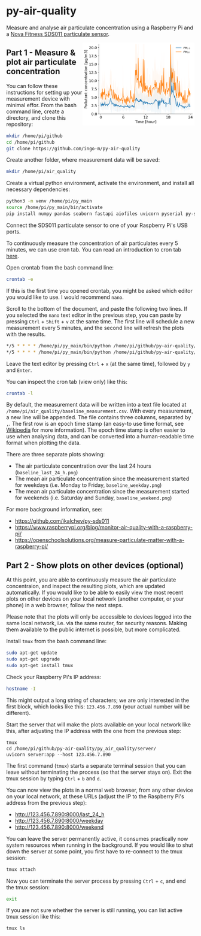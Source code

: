 # py-air-quality
Measure and analyse air particulate concentration using a Raspberry Pi and a
[Nova Fitness SDS011 particulate sensor](https://www.berrybase.de/en/sensors-modules/gas-dust/nova-fitness-sds011-feinstaub-sensor-inkl.-usb-adapter).

<img src="py_air_quality/data/example_plot.png" width=300 align="right" />

## Part 1 - Measure & plot air particulate concentration  

You can follow these instructions for setting up your measurement device with
minimal effor. From the bash command line, create a directory, and clone this
repository:
```bash
mkdir /home/pi/github
cd /home/pi/github
git clone https://github.com/ingo-m/py-air-quality
```

Create another folder, where measurement data will be saved:
```bash
mkdir /home/pi/air_quality
```

Create a virtual python environment, activate the environment, and install all
necessary dependencies:
```bash
python3 -m venv /home/pi/py_main
source /home/pi/py_main/bin/activate
pip install numpy pandas seaborn fastapi aiofiles uvicorn pyserial py-sds011
```

Connect the SDS011 particulate sensor to one of your Raspberry Pi's USB ports.

To continuously measure the concentration of air particulates every 5 minutes,
we can use cron tab. You can read an introduction to cron tab [here](https://linuxiac.com/how-to-use-cron-to-schedule-tasks-the-complete-beginners-guide/).

Open crontab from the bash command line:
```bash
crontab -e
```

If this is the first time you opened crontab, you might be asked which editor
you would like to use. I would recommend `nano`.

Scroll to the bottom of the document, and paste the following two lines. If you
selected the `nano` text editor in the previous step, you can paste by pressing
`Ctrl` + `Shift` + `v` at the same time. The first line will schedule a new
measurement every 5 minutes, and the second line will refresh the plots with the
results.
```bash
*/5 * * * * /home/pi/py_main/bin/python /home/pi/github/py-air-quality/py_air_quality/measurement/sds011.py
*/5 * * * * /home/pi/py_main/bin/python /home/pi/github/py-air-quality/py_air_quality/analysis/plot_pollution.py
```
Leave the text editor by pressing `Ctrl` + `x` (at the same time), followed by
`y` and `Enter`.

You can inspect the cron tab (view only) like this:
```bash
crontab -l
```

By default, the measurement data will be written into a text file located at
`/home/pi/air_quality/baseline_measurement.csv`. With every measurement, a new
line will be appended. The file contains three columns, separated by `,`. The
first row is an epoch time stamp (an easy-to use time format, see [Wikipedia](https://en.wikipedia.org/wiki/Epoch_(computing))
for more information). The epoch time stamp is often easier to use when
analysing data, and can be converted into a human-readable time format when
plotting the data.

There are three separate plots showing:
- The air particulate concentration over the last 24 hours
(`baseline_last_24_h.png`)
- The mean air particulate concentration since the measurement started for
weekdays (i.e. Monday to Friday, `baseline_weekday.png`)
- The mean air particulate concentration since the measurement started for
weekends (i.e. Saturday and Sunday, `baseline_weekend.png`)

For more background information, see:
- https://github.com/ikalchev/py-sds011
- https://www.raspberrypi.org/blog/monitor-air-quality-with-a-raspberry-pi/
- https://openschoolsolutions.org/measure-particulate-matter-with-a-raspberry-pi/

## Part 2 - Show plots on other devices (optional)

At this point, you are able to continuously measure the air particulate
concentraion, and inspect the resulting plots, which are updated automatically.
If you would like to be able to easily view the most recent plots on other
devices on your local network (another computer, or your phone) in a web
browser, follow the next steps.

Please note that the plots will only be  accessible to devices logged into the
same local network, i.e. via the same router, for security reasons. Making them
available to the public internet is possible, but more complicated.

Install `tmux` from the bash command line:
```bash
sudo apt-get update
sudo apt-get upgrade
sudo apt-get install tmux
```

Check your Raspberry Pi's IP address:
```bash
hostname -I
```
This might output a long string of characters; we are only interested in the
first block, which looks like this: `123.456.7.890` (your actual number will be
different).

Start the server that will make the plots available on your local network like
this, after adjusting the IP address with the one from the previous step:
```
tmux
cd /home/pi/github/py-air-quality/py_air_quality/server/
uvicorn server:app --host 123.456.7.890
```
The first command (`tmux`) starts a separate terminal session that you can leave
without terminating the process (so that the server stays on). Exit the tmux
session by typing `Ctrl` + `b` and `d`.

You can now view the plots in a normal web browser, from any other device on
your local network, at these URLs (adjust the IP to the Raspberry Pi's address
from the previous step):
- http://123.456.7.890:8000/last_24_h
- http://123.456.7.890:8000/weekday
- http://123.456.7.890:8000/weekend

You can leave the server permanently active, it consumes practically now system
resources when running in the background. If you would like to shut down the
server at some point, you first have to re-connect to the tmux session:
```bash
tmux attach
```
Now you can terminate the server process by pressing `Ctrl` + `c`, and end the
tmux session:
```bash
exit
```

If you are not sure whether the server is still running, you can list active
tmux session like this:
```bash
tmux ls
```
